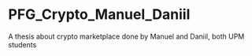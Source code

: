 # PFG_Crypto_Manuel_Daniil
A thesis about crypto marketplace done by Manuel and Daniil, both UPM students
